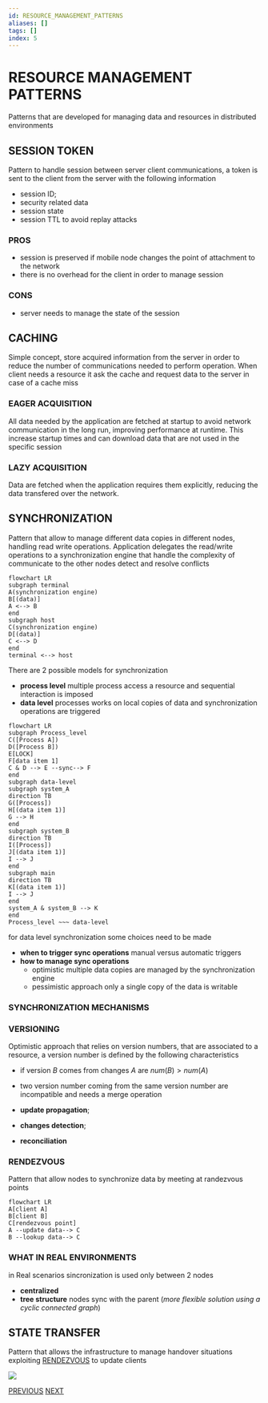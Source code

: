 ```yaml
---
id: RESOURCE_MANAGEMENT_PATTERNS
aliases: []
tags: []
index: 5
---
```


# RESOURCE MANAGEMENT PATTERNS

Patterns that are developed for managing data and resources in distributed environments
## SESSION TOKEN

Pattern to handle session between server client communications, a token is sent to the client from the server with the following information

- session ID;
- security related data
- session state
- session TTL to avoid replay attacks

### PROS

- session is preserved if mobile node changes the point of attachment to the network
- there is no overhead for the client in order to manage session

### CONS

- server needs to manage the state of the session

## CACHING

Simple concept, store acquired information from the server in order to reduce the number of communications needed to perform operation.
When client needs a resource it ask the cache and request data to the server in case of a cache miss

### EAGER ACQUISITION

All data needed by the application are fetched at startup to avoid network communication in the long run, improving performance at runtime.
This increase startup times and can download data that are not used in the specific session

### LAZY ACQUISITION

Data are fetched when the application requires them explicitly, reducing the data transfered over the network.

## SYNCHRONIZATION

Pattern that allow to manage different data copies in different nodes, handling read write operations.
Application delegates the read/write operations to a synchronization engine that handle the complexity of communicate to the other nodes detect and resolve conflicts

```mermaid
flowchart LR
subgraph terminal
A(synchronization engine)
B[(data)]
A <--> B
end
subgraph host
C(synchronization engine)
D[(data)]
C <--> D
end
terminal <--> host
```

There are 2 possible models for synchronization

- **process level** multiple process access a resource and sequential interaction is imposed
- **data level** processes works on local copies of data and synchronization operations are triggered

```mermaid
flowchart LR
subgraph Process_level
C([Process A])
D([Process B])
E[LOCK]
F[data item 1]
C & D --> E --sync--> F
end
subgraph data-level
subgraph system_A
direction TB
G([Process])
H[(data item 1)]
G --> H
end
subgraph system_B
direction TB
I([Process])
J[(data item 1)]
I --> J
end
subgraph main
direction TB
K[(data item 1)]
I --> J
end
system_A & system_B --> K
end
Process_level ~~~ data-level
```

for data level synchronization some choices need to be made

- **when to trigger sync operations** manual versus automatic triggers
- **how to manage sync operations**
	- optimistic multiple data copies are managed by the synchronization engine
	- pessimistic approach only a single copy of the data is writable

### SYNCHRONIZATION MECHANISMS

### VERSIONING

Optimistic approach that relies on version numbers, that are associated to a resource, a version number is defined by the following characteristics
- if version $B$ comes from changes $A$ are $num(B) > num(A)$
- two version number coming from the same version number are incompatible and needs a merge operation

- **update propagation**;
- **changes detection**;
- **reconciliation**
### RENDEZVOUS

Pattern that allow nodes to synchronize data by meeting at randezvous points

```mermaid
flowchart LR
A[client A]
B[client B]
C[rendezvous point]
A --update data--> C
B --lookup data--> C
```

### WHAT IN REAL ENVIRONMENTS

in Real scenarios sincronization is used only between 2 nodes
- **centralized**
- **tree structure** nodes sync with the parent (*more flexible solution using a cyclic connected graph*)

## STATE TRANSFER

Pattern that allows the infrastructure to manage handover situations exploiting [RENDEZVOUS](#RENDEZVOUS) to update clients

![](Pasted%20image%2020240608191524.png)

[PREVIOUS](DISTRIBUTION_PATTERNS.md) [NEXT](COMMUNICATION_PATTERNS.md)
